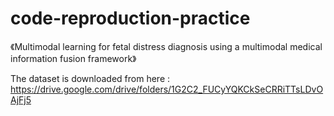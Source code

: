 # code-reproduction-practice
《Multimodal learning for fetal distress diagnosis using a multimodal medical information fusion framework》

The dataset is downloaded from here : https://drive.google.com/drive/folders/1G2C2_FUCyYQKCkSeCRRiTTsLDvOAjFj5
